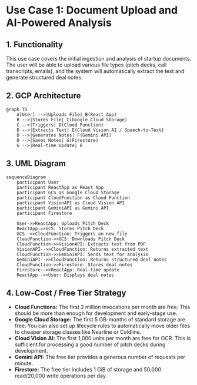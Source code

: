 # Use Case 1: Document Upload and AI-Powered Analysis

## 1. Functionality

This use case covers the initial ingestion and analysis of startup documents. The user will be able to upload various file types (pitch decks, call transcripts, emails), and the system will automatically extract the text and generate structured deal notes.

## 2. GCP Architecture

```mermaid
graph TD
    A[User] -->|Uploads File| B(React App)
    B -->|Stores File| C(Google Cloud Storage)
    C -->|Triggers| D(Cloud Function)
    D -->|Extracts Text| E{Cloud Vision AI / Speech-to-Text}
    D -->|Generates Notes| F(Gemini API)
    D -->|Saves Notes| G(Firestore)
    G -->|Real-time Update| B
```

## 3. UML Diagram

```mermaid
sequenceDiagram
    participant User
    participant ReactApp as React App
    participant GCS as Google Cloud Storage
    participant CloudFunction as Cloud Function
    participant VisionAPI as Cloud Vision API
    participant GeminiAPI as Gemini API
    participant Firestore

    User->>ReactApp: Uploads Pitch Deck
    ReactApp->>GCS: Stores Pitch Deck
    GCS-->>CloudFunction: Triggers on new file
    CloudFunction->>GCS: Downloads Pitch Deck
    CloudFunction->>VisionAPI: Extracts text from PDF
    VisionAPI-->>CloudFunction: Returns extracted text
    CloudFunction->>GeminiAPI: Sends text for analysis
    GeminiAPI-->>CloudFunction: Returns structured deal notes
    CloudFunction->>Firestore: Stores deal notes
    Firestore-->>ReactApp: Real-time update
    ReactApp-->>User: Displays deal notes
```

## 4. Low-Cost / Free Tier Strategy

*   **Cloud Functions:** The first 2 million invocations per month are free. This should be more than enough for development and early-stage use.
*   **Google Cloud Storage:** The first 5 GB-months of standard storage are free. You can also set up lifecycle rules to automatically move older files to cheaper storage classes like Nearline or Coldline.
*   **Cloud Vision AI:** The first 1,000 units per month are free for OCR. This is sufficient for processing a good number of pitch decks during development.
*   **Gemini API:** The free tier provides a generous number of requests per minute.
*   **Firestore:** The free tier includes 1 GiB of storage and 50,000 read/20,000 write operations per day.

